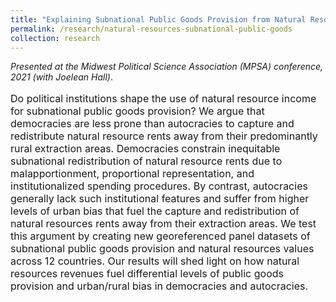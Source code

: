 ```yaml
---
title: "Explaining Subnational Public Goods Provision from Natural Resources Income: Regimes and Urban Bias"
permalink: /research/natural-resources-subnational-public-goods
collection: research
---
```


<style>
.thumbnaildiss1 {
    background-color: black;
    height: 300px;
    display: inline-block; 
    background-size: cover; 
    background-position: center center;
    background-repeat: no-repeat;
}
</style>

*Presented at the Midwest Political Science Association (MPSA) conference, 2021 (with Joelean Hall)*.

<p style="font-size: 12pt; width: 100%; text-align: left;">Do political institutions shape the use of natural resource income for subnational public goods provision? We argue that democracies are less prone than autocracies to capture and redistribute natural resource rents away from their predominantly rural extraction areas. Democracies constrain inequitable subnational redistribution of natural resource rents due to malapportionment, proportional representation, and institutionalized spending procedures. By contrast, autocracies generally lack such institutional features and suffer from higher levels of urban bias that fuel the capture and redistribution of natural resources rents away from their extraction areas. We test this argument by creating new georeferenced panel datasets of subnational public goods provision and natural resources values across 12 countries. Our results will shed light on how natural resources revenues fuel differential levels of public goods provision and urban/rural bias in democracies and autocracies.</p>

